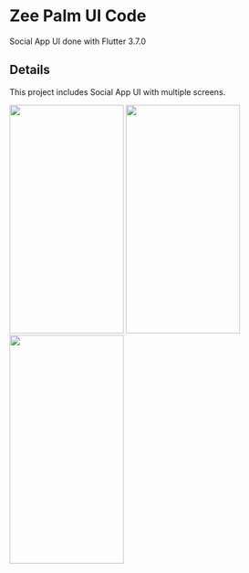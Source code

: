 # Zee Palm UI Code

Social App UI done with Flutter 3.7.0

## Details

This project includes Social App UI with multiple screens.

<img src="https://user-images.githubusercontent.com/128903428/232055052-a5d46cbc-40fe-4c6e-8307-f497f7f0c255.png" width="200" height="400" />
<img src="https://user-images.githubusercontent.com/128903428/232055431-4f96a7bc-27aa-4276-9ee6-7b26c18fb059.png" width="200" height="400" />
<img src="https://user-images.githubusercontent.com/128903428/232055954-6f2b8961-368d-4ae1-9ed5-d892cd87b4e3.png" width="200" height="400" />
